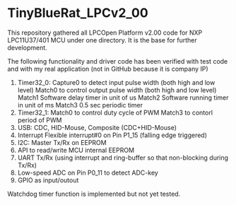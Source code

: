 TinyBlueRat_LPCv2_00
====================

This repository gathered all LPCOpen Platform v2.00 code for NXP LPC11U37/401 MCU under one directory.
It is the base for further development.

The following functionality and driver code has been verified with test code and with my real application (not in GitHub because it is company IP)

1. Timer32_0: Capture0 to detect input pulse width (both high and low level)
							Match0 to control output pulse width (both high and low level)
							Match1 Software delay timer in unit of us
							Match2 Software running timer in unit of ms
							Match3 0.5 sec periodic timer
2. Timer32_1: Match0 to control duty cycle of PWM
							Match3 to contorl period of PWM
3. USB: CDC, HID-Mouse, Composite (CDC+HID-Mouse)
4. Interrupt Flexible interrupt#0 on Pin P1_15 (falling edge triggered)
5. I2C:	Master Tx/Rx on EEPROM
6. API to read/write MCU internal EEPROM
7. UART Tx/Rx (using interrupt and ring-buffer so that non-blocking during Tx/Rx)
8. Low-speed ADC on Pin P0_11 to detect ADC-key
9. GPIO as input/outout

Watchdog timer function is implemented but not yet tested.